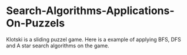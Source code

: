 # Search-Algorithms-Applications-On-Puzzels
Klotski is a sliding puzzel game. Here is a example of applying BFS, DFS and A star search algorithms on the game.
